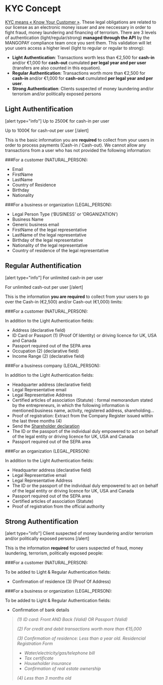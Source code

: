 # KYC Concept

[KYC means « Know Your Customer »](https://en.wikipedia.org/wiki/Know_your_customer). These legal obligations are related to our license as an electronic money issuer and are neccessary in order to fight fraud, money laundering and financing of terrorism. There are 3 levels of authentication (light/regular/strong) **managed through the API** by the MANGOPAY compliance team once you sent them. This validation will let your users access a higher level (light to regular or regular to strong):

* **Light Authentication**: Transactions worth less than €2,500 for **cash-in** and/or €1,000 for **cash-out** cumulated **per legal year and per user** (transfers are also counted in this equation).
* **Regular Authentication**: Transactions worth more than €2,500 for **cash-in** and/or €1,000 for **cash-out** cumulated **per legal year and per user**.
* **Strong Authentication**: Clients suspected of money laundering and/or terrorism and/or politically exposed persons

## Light Authentification
[alert type="info"]
Up to 2500€ for cash-in per user

Up to 1000€ for cash-out per user
[/alert]

This is the basic information you are **required** to collect from your users in order to process payments (Cash-in / Cash-out). We cannot allow any transactions from a user who has not provided the following information:


###For a customer (NATURAL_PERSON):

* Email
* FirstName
* LastName
* Country of Residence
* Birthday
* Nationality


###For a business or organization (LEGAL_PERSON):

* Legal Person Type (‘BUSINESS’ or ’ORGANIZATION’)
* Business Name
* Generic business email
* FirstName of the legal representative
* LastName of the legal representative
* Birthday of the legal representative
* Nationality of the legal representative
* Country of residence of the legal representative


## Regular Authentification
[alert type="info"]
For unlimited cash-in per user

For unlimited cash-out per user
[/alert]

This is the information **you are required** to collect from your users to go over the Cash-in (€2,500)  and/or Cash-out (€1,000) limits:


###For a customer (NATURAL_PERSON):

In addition to the Light Authentication fields:

* Address (declarative field)
* ID Card or Passport (1) (Proof Of Identity) or driving licence for UK, USA and Canada
* Passport required out of the SEPA area
* Occupation (2) (declarative field)
* Income Range (2) (declarative field)


###For a business company (LEGAL_PERSON):

In addition to the Light Authentication fields:

* Headquarter address (declarative field)
* Legal Representative email
* Legal Representative Address
* Certified articles of association (Statute) : formal memorandum stated by the entrepreneurs, in which the following information is mentioned:business name, activity, registered address, shareholding…
* Proof of registration: Extract from the Company Register issued within the last three months (4)
* Send the [Shareholder declaration](https://www.mangopay.com/terms/shareholder-declaration/Shareholder_Declaration-EN.pdf)
* The ID or the passport of the individual duly empowered to act on behalf of the legal entity or driving licence for UK, USA and Canada
* Passport required out of the SEPA area


###For an organization (LEGAL_PERSON):

In addition to the Light Authentication fields:

* Headquarter address (declarative field)
* Legal Representative email
* Legal Representative Address
* The ID or the passport of the individual duly empowered to act on behalf of the legal entity or driving licence for UK, USA and Canada
* Passport required out of the SEPA area
* Certified articles of association (Statute)
* Proof of registration from the official authority

## Strong Authentification
[alert type="info"]
Client suspected of money laundering and/or terrorism and/or politically exposed persons
[/alert]

This is the information **required** for users suspected of fraud, money laundering, terrorism, politically exposed people:


###For a customer (NATURAL_PERSON):

To be added to Light & Regular Authentication fields:

* Confirmation of residence (3) (Proof Of Address)


###For a business or organization (LEGAL_PERSON):

To be added to Light & Regular Authentication fields:

* Confirmation of bank details



> *(1) ID card: Front AND Back (Valid) OR Passport (Valid)*
> 
> *(2) For credit and debit transactions worth more than €15,000*
> 
> *(3) Confirmation of residence: Less than a year old. Residencial Registration Form*
> * *Water/electricity/gas/telephone bill*
> * *Tax certificate*
> * *Householder insurance*
> * *Confirmation of real estate ownership*
> 
> *(4) Less than 3 months old*